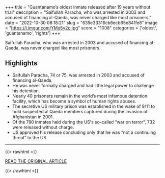 +++
title = "Guantanamo’s oldest inmate released after 19 years without trial"
description = "Saifullah Paracha, who was arrested in 2003 and accused of financing al-Qaeda, was never charged like most prisoners."
date = "2022-10-30 08:18:21"
slug = "635e33316cb6ecb65e841fe8"
image = "https://i.imgur.com/YMo5y2c.jpg"
score = "1008"
categories = ['oldest', 'guantanamo', 'rights']
+++

Saifullah Paracha, who was arrested in 2003 and accused of financing al-Qaeda, was never charged like most prisoners.

## Highlights

- Saifullah Paracha, 74 or 75, was arrested in 2003 and accused of financing al-Qaeda.
- He was never formally charged and had little legal power to challenge his detention.
- Nearly 40 prisoners remain in the world’s most infamous detention facility, which has become a symbol of human rights abuses.
- The secretive US military prison was established in the wake of 9/11 to hold suspected al Qaeda members captured during the invasion of Afghanistan in 2001.
- Of the 780 inmates held during the US's so-called “war on terror”, 732 were released without charge.
- US approved his release concluding only that he was “not a continuing threat” to the US.

---

{{< rawhtml >}}
  <p class="article-category">
    <a target="_blank" href="https://www.aljazeera.com/news/2022/10/29/oldest-guantanamo-bay-prisoner-released-to-pakistan-ministry">READ THE ORIGINAL ARTICLE</a>
  </p>
{{< /rawhtml >}}
